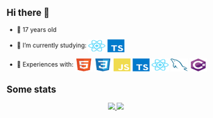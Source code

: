 ## Hi there 👋

  - 🎂 17 years old
  
  - 🌱 I’m currently studying: <img align="center" alt="ReactJS" height="30" width="40" src="https://raw.githubusercontent.com/devicons/devicon/master/icons/react/react-original.svg"> <img align="center" alt="TypeScript" height="30" width="40" src="https://raw.githubusercontent.com/devicons/devicon/master/icons/typescript/typescript-plain.svg">
  
  - 🔮 Experiences with: <img align="center" alt="HTML" height="30" width="40" src="https://raw.githubusercontent.com/devicons/devicon/master/icons/html5/html5-original.svg"> <img align="center" alt="CSS" height="30" width="40" src="https://raw.githubusercontent.com/devicons/devicon/master/icons/css3/css3-original.svg"> <img align="center" alt="JavaScript" height="30" width="40" src="https://raw.githubusercontent.com/devicons/devicon/master/icons/javascript/javascript-plain.svg"> <img align="center" alt="TypeScript" height="30" width="40" src="https://raw.githubusercontent.com/devicons/devicon/master/icons/typescript/typescript-plain.svg"> <img align="center" alt="ReactJS" height="30" width="40" src="https://raw.githubusercontent.com/devicons/devicon/master/icons/react/react-original.svg"> <img align="center" alt="MySql" height="30" width="40" src="https://raw.githubusercontent.com/devicons/devicon/master/icons/mysql/mysql-original.svg"> <img align="center" alt="Csharp" height="30" width="40" src="https://raw.githubusercontent.com/devicons/devicon/master/icons/csharp/csharp-original.svg">

## Some stats

<div align="center">
  <a href="https://github.com/c-santana4">
  <img height="180em" src="https://github-readme-stats.vercel.app/api?username=c-santana4&show_icons=true&theme=tokyonight&include_all_commits=true&count_private=true"/>
  <img height="180em" src="https://github-readme-stats.vercel.app/api/top-langs/?username=c-santana4&layout=compact&langs_count=7&theme=tokyonight"/>
</div>
